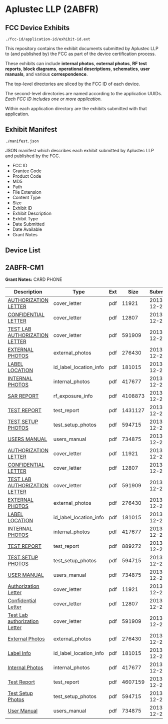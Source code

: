 # Aplustec LLP (2ABFR)
## FCC Device Exhibits

```
./fcc-id/application-id/exhibit-id.ext
```

This repository contains the exhibit documents submitted by Aplustec LLP to (and published by) the FCC as part of the device certification process.

These exhibits can include **internal photos**, **external photos**, **RF test reports**, **block diagrams**, **operational descriptions**, **schematics**, **user manuals**, and various **correspondence**.

The top-level directories are sliced by the FCC ID of each device.

The second-level directories are named according to the application UUIDs. *Each FCC ID includes one or more application.*

Within each application directory are the exhibits submitted with that application. 

## Exhibit Manifest

```
./manifest.json
```

JSON manifest which describes each exhibit submitted by Aplustec LLP and published by the FCC.

- FCC ID
- Grantee Code
- Product Code
- MD5
- Path
- File Extension
- Content Type
- Size
- Exhibit ID
- Exhibit Description
- Exhibit Type
- Date Submitted
- Date Available
- Grant Notes

## Device List
## 2ABFR-CM1
**Grant Notes:** CARD PHONE

| Description | Type | Ext | Size | Submitted | Available |
| ----------- | ---- | --- | ---- | --------- | --------- |
| [AUTHORIZATION LETTER](2ABFR-CM1/cbf1f5d34b224e9fabeb2b539f86825f/2150470.pdf) | cover_letter | pdf | 11921 | 2013-12-23 | 2013-12-23 |
| [CONFIDENTIAL LETTER](2ABFR-CM1/cbf1f5d34b224e9fabeb2b539f86825f/2150472.pdf) | cover_letter | pdf | 12807 | 2013-12-23 | 2013-12-23 |
| [TEST LAB AUTHORIZATION LETTER](2ABFR-CM1/cbf1f5d34b224e9fabeb2b539f86825f/2150477.pdf) | cover_letter | pdf | 591909 | 2013-12-23 | 2013-12-23 |
| [EXTERNAL PHOTOS](2ABFR-CM1/cbf1f5d34b224e9fabeb2b539f86825f/2150473.pdf) | external_photos | pdf | 276430 | 2013-12-23 | 2013-12-23 |
| [LABEL LOCATION](2ABFR-CM1/cbf1f5d34b224e9fabeb2b539f86825f/2150475.pdf) | id_label_location_info | pdf | 181015 | 2013-12-23 | 2013-12-23 |
| [INTERNAL PHOTOS](2ABFR-CM1/cbf1f5d34b224e9fabeb2b539f86825f/2150474.pdf) | internal_photos | pdf | 417677 | 2013-12-23 | 2013-12-23 |
| [SAR REPORT](2ABFR-CM1/cbf1f5d34b224e9fabeb2b539f86825f/2150469.pdf) | rf_exposure_info | pdf | 4108873 | 2013-12-23 | 2013-12-23 |
| [TEST REPORT](2ABFR-CM1/cbf1f5d34b224e9fabeb2b539f86825f/2150468.pdf) | test_report | pdf | 1431127 | 2013-12-23 | 2013-12-23 |
| [TEST SETUP PHOTOS](2ABFR-CM1/cbf1f5d34b224e9fabeb2b539f86825f/2150476.pdf) | test_setup_photos | pdf | 594715 | 2013-12-23 | 2013-12-23 |
| [USERS MANUAL](2ABFR-CM1/cbf1f5d34b224e9fabeb2b539f86825f/2150471.pdf) | users_manual | pdf | 734875 | 2013-12-23 | 2013-12-23 |
| [AUTHORIZATION LETTER](2ABFR-CM1/0243f6d9230a9bebbeb3cad124928739/2150470.pdf) | cover_letter | pdf | 11921 | 2013-12-23 | 2013-12-23 |
| [CONFIDENTIAL LETTER](2ABFR-CM1/0243f6d9230a9bebbeb3cad124928739/2150472.pdf) | cover_letter | pdf | 12807 | 2013-12-23 | 2013-12-23 |
| [TEST LAB AUTHORIZATION LETTER](2ABFR-CM1/0243f6d9230a9bebbeb3cad124928739/2150477.pdf) | cover_letter | pdf | 591909 | 2013-12-23 | 2013-12-23 |
| [EXTERNAL PHOTOS](2ABFR-CM1/0243f6d9230a9bebbeb3cad124928739/2150473.pdf) | external_photos | pdf | 276430 | 2013-12-23 | 2013-12-23 |
| [LABEL LOCATION](2ABFR-CM1/0243f6d9230a9bebbeb3cad124928739/2150475.pdf) | id_label_location_info | pdf | 181015 | 2013-12-23 | 2013-12-23 |
| [INTERNAL PHOTOS](2ABFR-CM1/0243f6d9230a9bebbeb3cad124928739/2150474.pdf) | internal_photos | pdf | 417677 | 2013-12-23 | 2013-12-23 |
| [TEST REPORT](2ABFR-CM1/0243f6d9230a9bebbeb3cad124928739/2150497.pdf) | test_report | pdf | 889272 | 2013-12-23 | 2013-12-23 |
| [TEST SETUP PHOTOS](2ABFR-CM1/0243f6d9230a9bebbeb3cad124928739/2150476.pdf) | test_setup_photos | pdf | 594715 | 2013-12-23 | 2013-12-23 |
| [USER MANUAL](2ABFR-CM1/0243f6d9230a9bebbeb3cad124928739/2150471.pdf) | users_manual | pdf | 734875 | 2013-12-23 | 2013-12-23 |
| [Authorization Letter](2ABFR-CM1/36c1ff0b9775787ea5aea0f4425416a2/2150470.pdf) | cover_letter | pdf | 11921 | 2013-12-23 | 2013-12-23 |
| [Confidential Letter](2ABFR-CM1/36c1ff0b9775787ea5aea0f4425416a2/2150472.pdf) | cover_letter | pdf | 12807 | 2013-12-23 | 2013-12-23 |
| [Test Lab authorization Letter](2ABFR-CM1/36c1ff0b9775787ea5aea0f4425416a2/2150477.pdf) | cover_letter | pdf | 591909 | 2013-12-23 | 2013-12-23 |
| [External Photos](2ABFR-CM1/36c1ff0b9775787ea5aea0f4425416a2/2150473.pdf) | external_photos | pdf | 276430 | 2013-12-23 | 2013-12-23 |
| [Label Info](2ABFR-CM1/36c1ff0b9775787ea5aea0f4425416a2/2150475.pdf) | id_label_location_info | pdf | 181015 | 2013-12-23 | 2013-12-23 |
| [Internal Photos](2ABFR-CM1/36c1ff0b9775787ea5aea0f4425416a2/2150474.pdf) | internal_photos | pdf | 417677 | 2013-12-23 | 2013-12-23 |
| [Test Report](2ABFR-CM1/36c1ff0b9775787ea5aea0f4425416a2/2150483.pdf) | test_report | pdf | 4607159 | 2013-12-23 | 2013-12-23 |
| [Test Setup Photos](2ABFR-CM1/36c1ff0b9775787ea5aea0f4425416a2/2150476.pdf) | test_setup_photos | pdf | 594715 | 2013-12-23 | 2013-12-23 |
| [User Manual](2ABFR-CM1/36c1ff0b9775787ea5aea0f4425416a2/2150471.pdf) | users_manual | pdf | 734875 | 2013-12-23 | 2013-12-23 |
